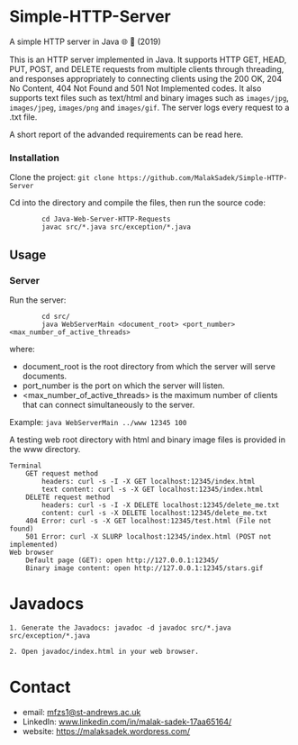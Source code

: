 # Simple-HTTP-Server

A simple HTTP server in Java 🌐 📂 (2019)

This is an HTTP server implemented in Java. It supports HTTP GET, HEAD, PUT, POST, and DELETE requests from multiple clients through threading, and responses appropriately to connecting clients using the 200 OK, 204 No Content, 404 Not Found and 501 Not Implemented codes. It also supports text files such as text/html and binary images such as `images/jpg`, `images/jpeg`, `images/png` and `images/gif`. The server logs every request to a .txt file.

A short report of the advanded requirements can be read here.

### Installation

Clone the project: 
            `git clone https://github.com/MalakSadek/Simple-HTTP-Server`

Cd into the directory and compile the files, then run the source code:

            cd Java-Web-Server-HTTP-Requests
            javac src/*.java src/exception/*.java

## Usage

### Server

Run the server:

            cd src/
            java WebServerMain <document_root> <port_number> <max_number_of_active_threads>

where:

* document_root is the root directory from which the server will serve documents.
* port_number is the port on which the server will listen.
* <max_number_of_active_threads> is the maximum number of clients that can connect simultaneously to the server.

Example: `java WebServerMain ../www 12345 100`

A testing web root directory with html and binary image files is provided in the www directory.

    Terminal
        GET request method
            headers: curl -s -I -X GET localhost:12345/index.html
            text content: curl -s -X GET localhost:12345/index.html
        DELETE request method
            headers: curl -s -I -X DELETE localhost:12345/delete_me.txt
            content: curl -s -X DELETE localhost:12345/delete_me.txt
        404 Error: curl -s -X GET localhost:12345/test.html (File not found)
        501 Error: curl -X SLURP localhost:12345/index.html (POST not implemented)
    Web browser
        Default page (GET): open http://127.0.0.1:12345/
        Binary image content: open http://127.0.0.1:12345/stars.gif

# Javadocs

    1. Generate the Javadocs: javadoc -d javadoc src/*.java src/exception/*.java

    2. Open javadoc/index.html in your web browser.
    
    
# Contact

* email: mfzs1@st-andrews.ac.uk
* LinkedIn: www.linkedin.com/in/malak-sadek-17aa65164/
* website: https://malaksadek.wordpress.com/

